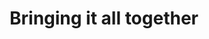 ---
layout: default
title: Bringing it all together
nav_order: 4
has_children: true
permalink: /Example
---